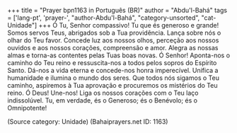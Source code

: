 +++
title = "Prayer bpn1163 in Português (BR)"
author = "Abdu'l-Bahá"
tags = ['lang-pt', 'prayer-', "author-Abdu'l-Bahá", "category-unsorted", "cat-Unidade"]
+++
Ó Tu, Senhor compassivo! Tu que és generoso e grande! Somos servos Teus, abrigados sob a Tua providência. Lança sobre nós o olhar do Teu favor. Concede luz aos nossos olhos, perceção aos nossos ouvidos e aos nossos corações, compreensão e amor. Alegra as nossas almas e torna-as contentes pelas Tuas boas novas. Ó Senhor! Aponta-nos o caminho do Teu reino e ressuscita-nos a todos pelos sopros do Espírito Santo. Dá-nos a vida eterna e concede-nos honra imperecível. Unifica a humanidade e ilumina o mundo dos seres. Que todos nós sigamos o Teu caminho, aspiremos à Tua aprovação e procuremos os mistérios do Teu reino. Ó Deus! Une-nos! Liga os nossos corações com o Teu laço indissolúvel. Tu, em verdade, és o Generoso; és o Benévolo; és o Omnipotente!

(Source category: Unidade)
(Bahaiprayers.net ID: 1163)
